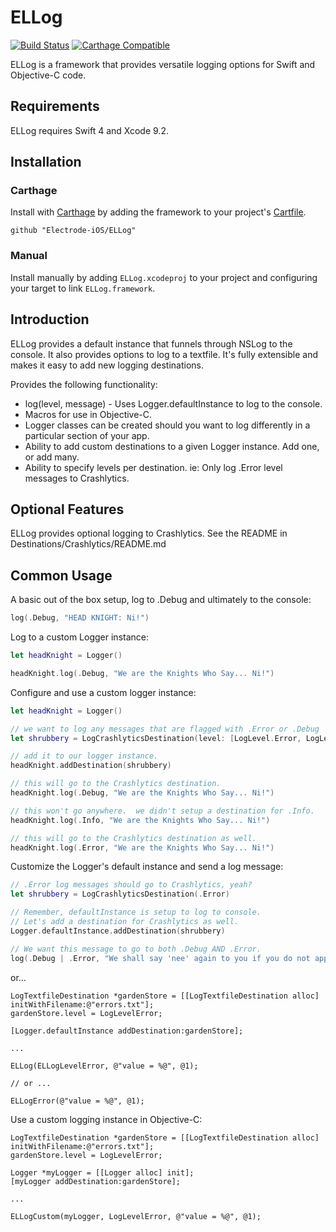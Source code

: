 # ELLog 

[![Build Status](https://travis-ci.org/Electrode-iOS/ELLog.svg?branch=master)](https://travis-ci.org/Electrode-iOS/ELLog)
[![Carthage Compatible](https://img.shields.io/badge/Carthage-compatible-4BC51D.svg?style=flat)](https://github.com/Carthage/Carthage)

ELLog is a framework that provides versatile logging options for Swift and Objective-C code.

## Requirements

ELLog requires Swift 4 and Xcode 9.2.

## Installation

### Carthage

Install with [Carthage](https://github.com/Carthage/Carthage) by adding the framework to your project's [Cartfile](https://github.com/Carthage/Carthage/blob/master/Documentation/Artifacts.md#cartfile).

```
github "Electrode-iOS/ELLog"
```

### Manual

Install manually by adding `ELLog.xcodeproj` to your project and configuring your target to link `ELLog.framework`.

## Introduction

ELLog provides a default instance that funnels through NSLog to the console. It also provides options to log to a textfile.  It's fully extensible and makes it easy to add new logging destinations.

Provides the following functionality:

* log(level, message) - Uses Logger.defaultInstance to log to the console.
* Macros for use in Objective-C.
* Logger classes can be created should you want to log differently in a particular section of your app.
* Ability to add custom destinations to a given Logger instance.  Add one, or add many.
* Ability to specify levels per destination.  ie: Only log .Error level messages to Crashlytics.

## Optional Features

ELLog provides optional logging to Crashlytics. See the README in Destinations/Crashlytics/README.md

## Common Usage

A basic out of the box setup, log to .Debug and ultimately to the console:

```Swift
log(.Debug, "HEAD KNIGHT: Ni!")
```

Log to a custom Logger instance:
```Swift
let headKnight = Logger()

headKnight.log(.Debug, "We are the Knights Who Say... Ni!")
```

Configure and use a custom logger instance:
```Swift
let headKnight = Logger()

// we want to log any messages that are flagged with .Error or .Debug
let shrubbery = LogCrashlyticsDestination(level: [LogLevel.Error, LogLevel.Debug])

// add it to our logger instance.
headKnight.addDestination(shrubbery)

// this will go to the Crashlytics destination.
headKnight.log(.Debug, "We are the Knights Who Say... Ni!")

// this won't go anywhere.  we didn't setup a destination for .Info.
headKnight.log(.Info, "We are the Knights Who Say... Ni!")

// this will go to the Crashlytics destination as well.
headKnight.log(.Error, "We are the Knights Who Say... Ni!")
```

Customize the Logger's default instance and send a log message:
```Swift
// .Error log messages should go to Crashlytics, yeah?
let shrubbery = LogCrashlyticsDestination(.Error)

// Remember, defaultInstance is setup to log to console.
// Let's add a destination for Crashlytics as well.
Logger.defaultInstance.addDestination(shrubbery)

// We want this message to go to both .Debug AND .Error.
log(.Debug | .Error, "We shall say 'nee' again to you if you do not appease us.")
```
or...
```Objc
LogTextfileDestination *gardenStore = [[LogTextfileDestination alloc] initWithFilename:@"errors.txt"];
gardenStore.level = LogLevelError;

[Logger.defaultInstance addDestination:gardenStore];

...

ELLog(ELLogLevelError, @"value = %@", @1);

// or ...

ELLogError(@"value = %@", @1);
```

Use a custom logging instance in Objective-C:
```Objc
LogTextfileDestination *gardenStore = [[LogTextfileDestination alloc] initWithFilename:@"errors.txt"];
gardenStore.level = LogLevelError;

Logger *myLogger = [[Logger alloc] init];
[myLogger addDestination:gardenStore];

...

ELLogCustom(myLogger, LogLevelError, @"value = %@", @1);
```
